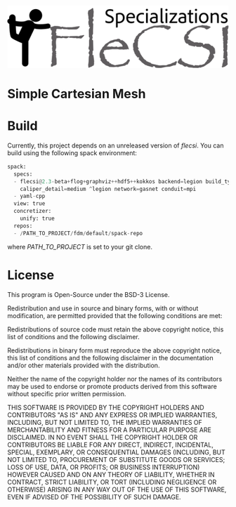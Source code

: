 ![logo](doc/sphinx/_static/flecsi-sp-white.png)

# Simple Cartesian Mesh

# Build

Currently, this project depends on an unreleased version of _flecsi_.
You can build using the following spack environment:

```python
spack:
  specs:
  - flecsi@2.3-beta+flog+graphviz++hdf5++kokkos backend=legion build_type=Debug
    caliper_detail=medium ^legion network=gasnet conduit=mpi
  - yaml-cpp
  view: true
  concretizer:
    unify: true
  repos:
  - /PATH_TO_PROJECT/fdm/default/spack-repo
```
where _PATH\_TO\_PROJECT_ is set to your git clone.

# License

This program is Open-Source under the BSD-3 License.
 
Redistribution and use in source and binary forms, with or without
modification, are permitted provided that the following conditions are
met:
 
Redistributions of source code must retain the above copyright notice,
this list of conditions and the following disclaimer.
 
Redistributions in binary form must reproduce the above copyright
notice, this list of conditions and the following disclaimer in the
documentation and/or other materials provided with the distribution.
 
Neither the name of the copyright holder nor the names of its
contributors may be used to endorse or promote products derived from
this software without specific prior written permission.

THIS SOFTWARE IS PROVIDED BY THE COPYRIGHT HOLDERS AND CONTRIBUTORS "AS
IS" AND ANY EXPRESS OR IMPLIED WARRANTIES, INCLUDING, BUT NOT LIMITED
TO, THE IMPLIED WARRANTIES OF MERCHANTABILITY AND FITNESS FOR A
PARTICULAR PURPOSE ARE DISCLAIMED. IN NO EVENT SHALL THE COPYRIGHT
HOLDER OR CONTRIBUTORS BE LIABLE FOR ANY DIRECT, INDIRECT, INCIDENTAL,
SPECIAL, EXEMPLARY, OR CONSEQUENTIAL DAMAGES (INCLUDING, BUT NOT LIMITED
TO, PROCUREMENT OF SUBSTITUTE GOODS OR SERVICES; LOSS OF USE, DATA, OR
PROFITS; OR BUSINESS INTERRUPTION) HOWEVER CAUSED AND ON ANY THEORY OF
LIABILITY, WHETHER IN CONTRACT, STRICT LIABILITY, OR TORT (INCLUDING
NEGLIGENCE OR OTHERWISE) ARISING IN ANY WAY OUT OF THE USE OF THIS
SOFTWARE, EVEN IF ADVISED OF THE POSSIBILITY OF SUCH DAMAGE.

<!-- vim: set tabstop=2 shiftwidth=2 expandtab fo=cqt tw=72 : -->

